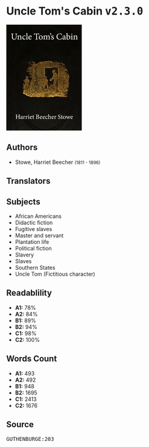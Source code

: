 # Uncle Tom's Cabin <kbd>v2.3.0</kbd>

![](./cover.medium.jpg "")

## Authors


 - Stowe, Harriet Beecher <small>(1811 - 1896)</small>

## Translators



## Subjects


 - African Americans
 - Didactic fiction
 - Fugitive slaves
 - Master and servant
 - Plantation life
 - Political fiction
 - Slavery
 - Slaves
 - Southern States
 - Uncle Tom (Fictitious character)

## Readablility


 - **A1:** 78%
 - **A2:** 84%
 - **B1:** 89%
 - **B2:** 94%
 - **C1:** 98%
 - **C2:** 100%

## Words Count


 - **A1:** 493
 - **A2:** 492
 - **B1:** 948
 - **B2:** 1695
 - **C1:** 2413
 - **C2:** 1676

## Source


<kbd>GUTHENBURGE:203</kbd>
